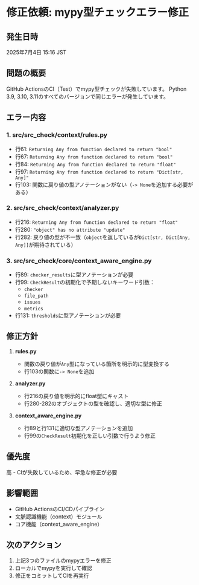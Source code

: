 # 修正依頼: mypy型チェックエラー修正

## 発生日時
2025年7月4日 15:16 JST

## 問題の概要
GitHub ActionsのCI（Test）でmypy型チェックが失敗しています。
Python 3.9, 3.10, 3.11のすべてのバージョンで同じエラーが発生しています。

## エラー内容

### 1. src/src_check/context/rules.py
- 行61: `Returning Any from function declared to return "bool"`
- 行67: `Returning Any from function declared to return "bool"`
- 行84: `Returning Any from function declared to return "float"`
- 行97: `Returning Any from function declared to return "Dict[str, Any]"`
- 行103: 関数に戻り値の型アノテーションがない（`-> None`を追加する必要がある）

### 2. src/src_check/context/analyzer.py
- 行216: `Returning Any from function declared to return "float"`
- 行280: `"object" has no attribute "update"`
- 行282: 戻り値の型が不一致（`object`を返しているが`Dict[str, Dict[Any, Any]]`が期待されている）

### 3. src/src_check/core/context_aware_engine.py
- 行89: `checker_results`に型アノテーションが必要
- 行99: `CheckResult`の初期化で予期しないキーワード引数：
  - `checker`
  - `file_path`
  - `issues`
  - `metrics`
- 行131: `thresholds`に型アノテーションが必要

## 修正方針

1. **rules.py**
   - 関数の戻り値が`Any`型になっている箇所を明示的に型変換する
   - 行103の関数に`-> None`を追加

2. **analyzer.py**
   - 行216の戻り値を明示的にfloat型にキャスト
   - 行280-282のオブジェクトの型を確認し、適切な型に修正

3. **context_aware_engine.py**
   - 行89と行131に適切な型アノテーションを追加
   - 行99の`CheckResult`初期化を正しい引数で行うよう修正

## 優先度
高 - CIが失敗しているため、早急な修正が必要

## 影響範囲
- GitHub ActionsのCI/CDパイプライン
- 文脈認識機能（context）モジュール
- コア機能（context_aware_engine）

## 次のアクション
1. 上記3つのファイルのmypyエラーを修正
2. ローカルでmypyを実行して確認
3. 修正をコミットしてCIを再実行